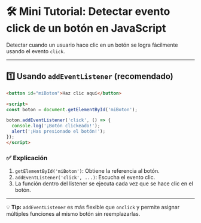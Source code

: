 # 🛠️ Mini Tutorial: Detectar evento click de un botón en JavaScript

Detectar cuando un usuario hace clic en un botón se logra fácilmente usando el evento `click`.

---

## 1️⃣ Usando `addEventListener` (recomendado)

```html
<button id="miBoton">Haz clic aquí</button>

<script>
const boton = document.getElementById('miBoton');

boton.addEventListener('click', () => {
  console.log('¡Botón clickeado!');
  alert('¡Has presionado el botón!');
});
</script>
```

### ✅ Explicación

1. `getElementById('miBoton')`: Obtiene la referencia al botón.
2. `addEventListener('click', ...)`: Escucha el evento clic.
3. La función dentro del listener se ejecuta cada vez que se hace clic en el botón.

---

💡 **Tip:** `addEventListener` es más flexible que `onclick` y permite asignar múltiples funciones al mismo botón sin reemplazarlas.
